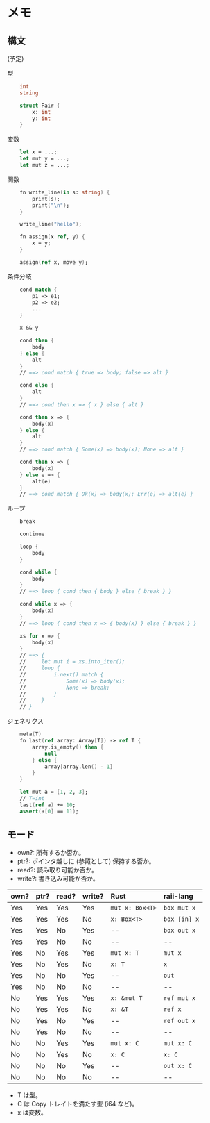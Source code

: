 # メモ

## 構文

(予定)

型

```fs
    int
    string

    struct Pair {
        x: int
        y: int
    }
```

変数

```fs
    let x = ...;
    let mut y = ...;
    let mut z = ...;
```

関数

```fs
    fn write_line(in s: string) {
        print(s);
        print("\n");
    }

    write_line("hello");

    fn assign(x ref, y) {
        x = y;
    }

    assign(ref x, move y);
```

条件分岐

```fs
    cond match {
        p1 => e1;
        p2 => e2;
        ...
    }

    x && y

    cond then {
        body
    } else {
        alt
    }
    // ==> cond match { true => body; false => alt }

    cond else {
        alt
    }
    // ==> cond then x => { x } else { alt }

    cond then x => {
        body(x)
    } else {
        alt
    }
    // ==> cond match { Some(x) => body(x); None => alt }

    cond then x => {
        body(x)
    } else e => {
        alt(e)
    }
    // ==> cond match { Ok(x) => body(x); Err(e) => alt(e) }
```

ループ

```fs
    break

    continue

    loop {
        body
    }

    cond while {
        body
    }
    // ==> loop { cond then { body } else { break } }

    cond while x => {
        body(x)
    }
    // ==> loop { cond then x => { body(x) } else { break } }

    xs for x => {
        body(x)
    }
    // ==> {
    //     let mut i = xs.into_iter();
    //     loop {
    //         i.next() match {
    //             Some(x) => body(x);
    //             None => break;
    //         }
    //     }
    // }
```

ジェネリクス

```fs
    meta(T)
    fn last(ref array: Array[T]) -> ref T {
        array.is_empty() then {
            null
        } else {
            array[array.len() - 1]
        }
    }

    let mut a = [1, 2, 3];
    // T=int
    last(ref a) += 10;
    assert(a[0] == 11);
```

## モード

- own?: 所有するか否か。
- ptr?: ポインタ越しに (参照として) 保持する否か。
- read?: 読み取り可能か否か。
- write?: 書き込み可能か否か。

| own?  | ptr?  | read? | write?    | Rust              | raii-lang         |
|:------|:------|:------|:----------|:------------------|:------------------|
| Yes   | Yes   | Yes   | Yes       | `mut x: Box<T>`   | `box mut x`       |
| Yes   | Yes   | Yes   | No        | `x: Box<T>`       | `box [in] x`      |
| Yes   | Yes   | No    | Yes       | --                | `box out x`       |
| Yes   | Yes   | No    | No        | --                | --                |
| Yes   | No    | Yes   | Yes       | `mut x: T`        | `mut x`           |
| Yes   | No    | Yes   | No        | `x: T`            | `x`               |
| Yes   | No    | No    | Yes       | --                | `out`             |
| Yes   | No    | No    | No        | --                | --                |
| No    | Yes   | Yes   | Yes       | `x: &mut T`       | `ref mut x`       |
| No    | Yes   | Yes   | No        | `x: &T`           | `ref x`           |
| No    | Yes   | No    | Yes       | --                | `ref out x`       |
| No    | Yes   | No    | No        | --                | --                |
| No    | No    | Yes   | Yes       | `mut x: C`        | `mut x: C`        |
| No    | No    | Yes   | No        | `x: C`            | `x: C`            |
| No    | No    | No    | Yes       | --                | `out x: C`        |
| No    | No    | No    | No        | --                | --                |

- T は型。
- C は Copy トレイトを満たす型 (i64 など)。
- x は変数。
